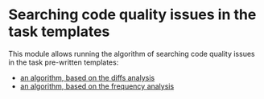 # Searching code quality issues in the task templates

This module allows running the algorithm of searching code quality issues 
in the task pre-written templates:

- [an algorithm, based on the diffs analysis](./src/templates/diffs/README.md)
- [an algorithm, based on the frequency analysis](./src/templates/freq/README.md)
